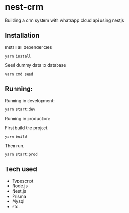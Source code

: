 # nest-crm

Building a crm system with whatsapp cloud api using nestjs

## Installation

Install all dependencies

```
yarn install
```

Seed dummy data to database

```
yarn cmd seed
```

## Running:

Running in development:

```
yarn start:dev
```

Running in production:

First build the project.

```
yarn build
```

Then run.

```
yarn start:prod
```

## Tech used

- Typescript
- Node.js
- Nest.js
- Prisma
- Mysql
- etc.
